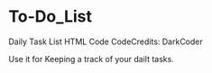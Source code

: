 # To-Do_List
Daily Task List HTML Code
CodeCredits: DarkCoder

Use it for Keeping a track of your dailt tasks.
